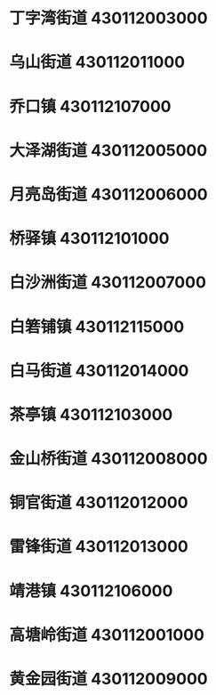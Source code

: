 # 丁字湾街道 430112003000
# 乌山街道 430112011000
# 乔口镇 430112107000
# 大泽湖街道 430112005000
# 月亮岛街道 430112006000
# 桥驿镇 430112101000
# 白沙洲街道 430112007000
# 白箬铺镇 430112115000
# 白马街道 430112014000
# 茶亭镇 430112103000
# 金山桥街道 430112008000
# 铜官街道 430112012000
# 雷锋街道 430112013000
# 靖港镇 430112106000
# 高塘岭街道 430112001000
# 黄金园街道 430112009000
